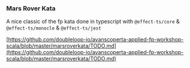 ### Mars Rover Kata

A nice classic of the fp kata done in typescript with `@effect-ts/core` & `@effect-ts/monocle` & `@effect-ts/jest`

[https://github.com/doubleloop-io/avanscoperta-applied-fp-workshop-scala/blob/master/marsroverkata/TODO.md](https://github.com/doubleloop-io/avanscoperta-applied-fp-workshop-scala/blob/master/marsroverkata/TODO.md)
